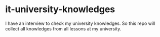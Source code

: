 # it-university-knowledges
I have an interview to check my university knowledges. So this repo will collect all knowledges from all lessons at my university.

